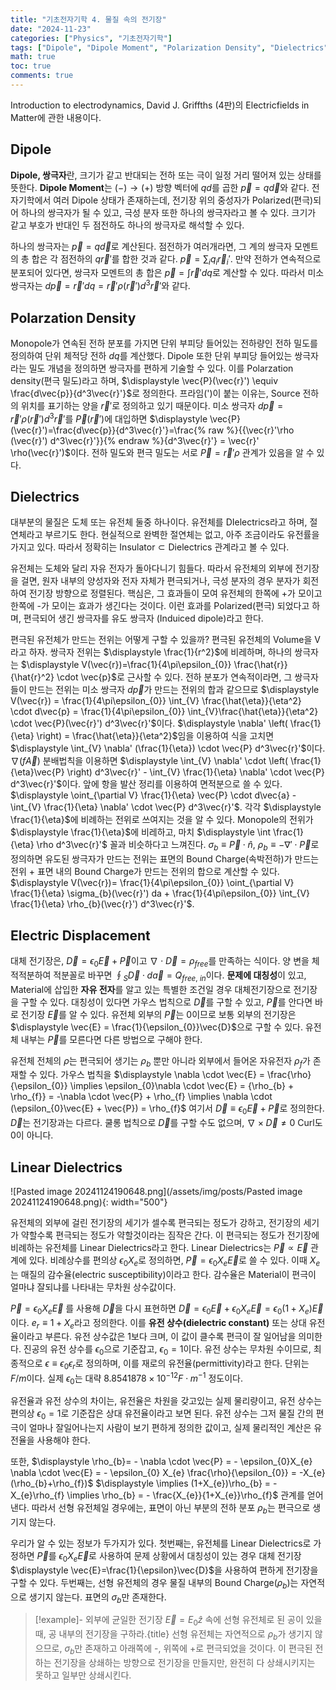 ```yaml
---
title: "기초전자기학 4. 물질 속의 전기장"
date: "2024-11-23"
categories: ["Physics", "기초전자기학"]
tags: ["Dipole", "Dipole Moment", "Polarization Density", "Dielectrics", "Electric Displacement", "Linear Dielectrics", "유전 상수", "유전율"]
math: true
toc: true
comments: true
---
```


Introduction to electrodynamics, David J. Griffths (4판)의 Electricfields in Matter에 관한 내용이다.

## Dipole

 **Dipole, 쌍극자**란, 크기가 같고 반대되는 전하 또는 극이 일정 거리 떨어져 있는 상태를 뜻한다. **Dipole Moment**는 $(-) \to(+)$ 방향 벡터에 $qd$를 곱한 $\vec{p}=q \vec{d}$와 같다. 전자기학에서 여러 Dipole 상태가 존재하는데, 전기장 위의 중성자가 Polarized(편극)되어 하나의 쌍극자가 될 수 있고, 극성 분자 또한 하나의 쌍극자라고 볼 수 있다. 크기가 같고 부호가 반대인 두 점전하도 하나의 쌍극자로 해석할 수 있다.

하나의 쌍극자는 $\vec{p}=q \vec{d}$로 계산된다. 점전하가 여러개라면, 그 계의 쌍극자 모멘트의 총 합은 각 점전하의 $q \vec{r}'$를 합한 것과 같다. $\displaystyle \vec{p}=\sum_{i}q_{i}\vec{r}_{i}'$. 만약 전하가 연속적으로 분포되어 있다면, 쌍극자 모멘트의 총 합은 $\displaystyle \vec{p} = \int \vec{r}' dq$로 계산할 수 있다. 따라서 미소 쌍극자는 $d\vec{p}=\vec{r}' dq = \vec{r}' \rho(\vec{r}') d^3\vec{r}'$와 같다. 

## Polarzation Density

Monopole가 연속된 전하 분포를 가지면 단위 부피당 들어있는 전하량인 전하 밀도를 정의하여 단위 체적당 전하 $dq$를 계산했다. Dipole 또한 단위 부피당 들어있는 쌍극자라는 밀도 개념을 정의하면 쌍극자를 편하게 기술할 수 있다. 이를 Polarzation density(편극 밀도)라고 하며, $\displaystyle \vec{P}(\vec{r}') \equiv \frac{d\vec{p}}{d^3\vec{r}'}$로 정의한다. 프라임(')이 붙는 이유는, Source 전하의 위치를 표기하는 양을 $\vec{r}'$로 정의하고 있기 때문이다. 미소 쌍극자 $d\vec{p}=\vec{r}'\rho(\vec{r}')d^3\vec{r}'$를 $\vec{P}(\vec{r}')$에 대입하면 $\displaystyle \vec{P}(\vec{r}')=\frac{d\vec{p}}{d^3\vec{r}'}=\frac{% raw %}{{\vec{r}'\rho (\vec{r}') d^3\vec{r}'}}{% endraw %}{d^3\vec{r}'} = \vec{r}' \rho(\vec{r}')$이다. 전하 밀도와 편극 밀도는 서로 $\vec{P}=\vec{r}' \rho$ 관계가 있음을 알 수 있다.

## Dielectrics
 
대부분의 물질은 도체 또는 유전체 둘중 하나이다. 유전체를 DIelectrics라고 하며, 절연체라고 부르기도 한다. 현실적으로 완벽한 절연체는 없고, 아주 조금이라도 유전률을 가지고 있다. 따라서 정확히는 $\text{Insulator} \subset \text{Dielectrics}$ 관계라고 볼 수 있다.

유전체는 도체와 달리 자유 전자가 돌아다니기 힘들다. 따라서 유전체의 외부에 전기장을 걸면, 원자 내부의 양성자와 전자 자체가 편극되거나, 극성 분자의 경우 분자가 회전하여 전기장 방향으로 정렬된다. 핵심은, 그 효과들이 모여 유전체의 한쪽에 +가 모이고 한쪽에 -가 모이는 효과가 생긴다는 것이다. 이런 효과를 Polarized(편극) 되었다고 하며, 편극되어 생긴 쌍극자를 유도 쌍극자 (Induiced dipole)라고 한다. 

편극된 유전체가 만드는 전위는 어떻게 구할 수 있을까? 편극된 유전체의 Volume을 V라고 하자. 쌍극자 전위는 $\displaystyle \frac{1}{r^2}$에 비레하며, 하나의 쌍극자는 $\displaystyle V(\vec{r})=\frac{1}{4\pi\epsilon_{0}} \frac{\hat{r}}{\hat{r}^2} \cdot \vec{p}$로 근사할 수 있다. 전하 분포가 연속적이라면, 그 쌍극자들이 만드는 전위는 미소 쌍극자 $d \vec{p}$가 만드는 전위의 합과 같으므로 $\displaystyle V(\vec{r}) = \frac{1}{4\pi\epsilon_{0}} \int_{V} \frac{\hat{\eta}}{\eta^2} \cdot d\vec{p} = \frac{1}{4\pi\epsilon_{0}} \int_{V}\frac{\hat{\eta}}{\eta^2} \cdot \vec{P}(\vec{r}') d^3\vec{r}'$이다. $\displaystyle \nabla' \left( \frac{1}{\eta} \right) = \frac{\hat{\eta}}{\eta^2}$임을 이용하여 식을 고치면 $\displaystyle \int_{V} \nabla' (\frac{1}{\eta}) \cdot \vec{P} d^3\vec{r}'$이다. $\nabla(f\vec{A})$ 분배법칙을 이용하면 $\displaystyle \int_{V} \nabla' \cdot \left( \frac{1}{\eta}\vec{P} \right) d^3\vec{r}' - \int_{V} \frac{1}{\eta} \nabla' \cdot \vec{P} d^3\vec{r}'$이다. 앞에 항을 발산 정리를 이용하여 면적분으로 쓸 수 있다. $\displaystyle \oint_{\partial V} \frac{1}{\eta} \vec{P} \cdot d\vec{a} - \int_{V} \frac{1}{\eta} \nabla' \cdot \vec{P} d^3\vec{r}'$. 각각 $\displaystyle \frac{1}{\eta}$에 비례하는 전위로 쓰여지는 것을 알 수 있다. Monopole의 전위가 $\displaystyle \frac{1}{\eta}$에 비레하고, 마치 $\displaystyle \int \frac{1}{\eta} \rho d^3\vec{r}'$ 꼴과 비슷하다고 느껴진다. $\displaystyle \sigma_{b} \equiv  \vec{P} \cdot \hat{n}$, $\rho_{b}\equiv-\nabla' \cdot \vec{P}$로 정의하면 유도된 쌍극자가 만드는 전위는 표면의 Bound Charge(속박전하)가 만드는 전위 + 표면 내의 Bound Charge가 만드는 전위의 합으로 계산할 수 있다. $\displaystyle V(\vec{r})= \frac{1}{4\pi\epsilon_{0}} \oint_{\partial V} \frac{1}{\eta} \sigma_{b}(\vec{r}') da + \frac{1}{4\pi\epsilon_{0}} \int_{V} \frac{1}{\eta} \rho_{b}(\vec{r}') d^3\vec{r}'$. 

## Electric Displacement

대체 전기장은, $\vec{D}=\epsilon_{0}\vec{E} + \vec{P}$이고 $\nabla \cdot \vec{D} = \rho_{fre e}$를 만족하는 식이다. 양 변을 체적적분하여 적분꼴로 바꾸면 $\displaystyle \oint_{S} \vec{D} \cdot d \vec{a} = Q_{fre e, ~in}$이다. **문제에 대칭성**이 있고, Material에 삽입한 **자유 전자**를 알고 있는 특별한 조건일 경우 대체전기장으로 전기장을 구할 수 있다. 대칭성이 있다면 가우스 법칙으로 $\vec{D}$를 구할 수 있고, $\vec{P}$를 안다면 바로 전기장 $\vec{E}$를 알 수 있다. 유전체 외부의 $\vec{P}$는 0이므로 보통 외부의 전기장은 $\displaystyle \vec{E} = \frac{1}{\epsilon_{0}}\vec{D}$으로 구할 수 있다. 유전체 내부는 $\vec{P}$를 모른다면 다른 방법으로 구해야 한다.

유전체 전체의 $\rho$는 편극되어 생기는 $\rho_{b}$ 뿐만 아니라 외부에서 들어온 자유전자 $\rho_{f}$가 존재할 수 있다. 가우스 법칙을 $\displaystyle \nabla \cdot \vec{E} = \frac{\rho}{\epsilon_{0}} \implies \epsilon_{0}\nabla \cdot \vec{E} = {\rho_{b} + \rho_{f}} = -\nabla \cdot \vec{P} + \rho_{f} \implies \nabla \cdot (\epsilon_{0}\vec{E} + \vec{P}) = \rho_{f}$ 여기서 $\vec{D}\equiv \epsilon_{0} \vec{E} + \vec{P}$로 정의한다. $\vec{D}$는 전기장과는 다르다. 쿨롱 법칙으로 $\vec{D}$를 구할 수도 없으며, $\nabla \times \vec{D} \neq 0$ Curl도 0이 아니다.

## Linear Dielectrics

![Pasted image 20241124190648.png](/assets/img/posts/Pasted image 20241124190648.png){: width="500"}

유전체의 외부에 걸린 전기장의 세기가 셀수록 편극되는 정도가 강하고, 전기장의 세기가 약할수록 편극되는 정도가 약할것이라는 짐작은 간다. 이 편극되는 정도가 전기장에 비례하는 유전체를 Linear Dielectrics라고 한다. Linear Dielectrics는 $\vec{P} \propto \vec{E}$ 관계에 있다. 비례상수를 편의상 $\epsilon_{0}X_{e}$로 정의하면, $\vec{P}=\epsilon_{0}X_{e}\vec{E}$로 쓸 수 있다. 이때 $X_{e}$는 매질의 감수율(electric susceptibility)이라고 한다. 감수율은 Material이 편극이 얼마냐 잘되냐를 나타내는 무차원 상수값이다.

$\vec{P}= \epsilon_{0} X_{e}\vec{E}$ 를 사용해 $\vec{D}$을 다시 표현하면 $\vec{D}=\epsilon_{0}\vec{E} + \epsilon_{0}X_{e}\vec{E} = \epsilon_{0}(1+X_{e})\vec{E}$이다. $e_{r}\equiv1+X_{e}$라고 정의한다. 이를 **유전 상수(dielectric constant)** 또는 상대 유전율이라고 부른다. 유전 상수값은 1보다 크며, 이 값이 클수록 편극이 잘 일어남을 의미한다. 진공의 유전 상수를 $\epsilon_{0}$으로 기준잡고, $\epsilon_{0}=1$이다. 유전 상수는 무차원 수이므로, 최종적으로 $\epsilon \equiv \epsilon_{0}\epsilon_{r}$로 정의하며, 이를 재로의 유전율(permittivity)라고 한다. 단위는 $F / m$이다. 실제 $\epsilon_{0}$는 대략  $8.8541878×10^{−12}F⋅m^{−1}$ 정도이다.

유전율과 유전 상수의 차이는, 유전율은 차원을 갖고있는 실제 물리량이고, 유전 상수는 편의상 $\epsilon_{0}=1$로 기준잡은 상대 유전율이라고 보면 된다. 유전 상수는 그저 물질 간의 편극이 얼마나 잘일어나는지 사람이 보기 편하게 정의한 값이고, 실제 물리적인 계산은 유전율을 사용해야 한다.

또한, $\displaystyle \rho_{b}= - \nabla \cdot \vec{P} = - \epsilon_{0}X_{e} \nabla \cdot \vec{E} = - \epsilon_{0} X_{e} \frac{\rho}{\epsilon_{0}} = -X_{e}(\rho_{b}+\rho_{f})$ $\displaystyle \implies (1+X_{e})\rho_{b} = -X_{e}\rho_{f} \implies \rho_{b} = - \frac{X_{e}}{1+X_{e}}\rho_{f}$ 관계를 얻어낸다. 따라서 선형 유전체일 경우에는, 표면이 아닌 부분의 전하 분포 $\rho_{b}$는 편극으로 생기지 않는다.

우리가 알 수 있는 정보가 두가지가 있다. 첫번째는, 유전체를 Linear Dielectrics로 가정하면 $\vec{P}$를 $\epsilon_{0}X_{e}\vec{E}$로 사용하여 문제 상황에서 대칭성이 있는 경우 대체 전기장 $\displaystyle \vec{E}=\frac{1}{\epsilon}\vec{D}$을 사용하여 편하게 전기장을 구할 수 있다. 두번째는, 선형 유전체의 경우 물질 내부의 Bound Charge($\rho_{b}$)는 자연적으로 생기지 않는다. 표면의 $\sigma_{b}$만 존재한다.

> [!example]- 외부에 균일한 전기장 $\vec{E}=E_{0}\hat{z}$ 속에 선형 유전체로 된 공이 있을 때, 공 내부의 전기장을 구하라.{title}
> 선형 유전체는 자연적으로 $\rho_{b}$가 생기지 않으므로, $\sigma_{b}$만 존재하고 아래쪽에 -, 위쪽에 +로 편극되었을 것이다. 이 편극된 전하는 전기장을 상쇄하는 방향으로 전기장을 만들지만, 완전히 다 상쇄시키지는 못하고 일부만 상쇄시킨다.